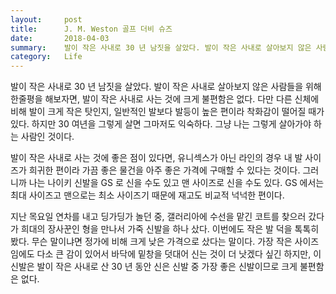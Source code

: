 ```yaml
---
layout:     post
title:      J. M. Weston 골프 더비 슈즈
date:       2018-04-03
summary:    발이 작은 사내로 30 년 남짓을 살았다. 발이 작은 사내로 살아보지 않은 사람들을 위해 한줄평을 해보자면, 발이 작은 사내로 사는 것에 크게 불편함은 없다. 다만 다른 신체에 비해 발이 크게 작은 탓인지, 일반적인 발보다 발등이 높은 편이라 착화감이 떨어질 때가 있다. 하지만 30 여년을 그렇게 살면 그마저도 익숙하다. 그냥 나는 그렇게 살아가야 하는 사람인 것이다.
category:   Life
---
```


발이 작은 사내로 30 년 남짓을 살았다. 발이 작은 사내로 살아보지 않은 사람들을 위해 한줄평을 해보자면, 발이 작은 사내로 사는 것에 크게 불편함은 없다. 다만 다른 신체에 비해 발이 크게 작은 탓인지, 일반적인 발보다 발등이 높은 편이라 착화감이 떨어질 때가 있다. 하지만 30 여년을 그렇게 살면 그마저도 익숙하다. 그냥 나는 그렇게 살아가야 하는 사람인 것이다.

발이 작은 사내로 사는 것에 좋은 점이 있다면, 유니섹스가 아닌 라인의 경우 내 발 사이즈가 희귀한 편이라 가끔 좋은 물건을 아주 좋은 가격에 구매할 수 있다는 것이다. 그러니까 나는 나이키 신발을 GS 로 신을 수도 있고 맨 사이즈로 신을 수도 있다. GS 에서는 최대 사이즈고 맨으로는 최소 사이즈기 때문에 재고도 비교적 넉넉한 편이다.

지난 목요일 연차를 내고 딩가딩가 놀던 중, 갤러리아에 수선을 맡긴 코트를 찾으러 갔다가 희대의 장사꾼인 형을 만나서 가죽 신발을 하나 샀다. 이번에도 작은 발 덕을 톡톡히 봤다. 무슨 말이냐면 정가에 비해 크게 낮은 가격으로 샀다는 말이다. 가장 작은 사이즈임에도 다소 큰 감이 있어서 바닥에 밑창을 덧대어 신는 것이 더 낫겠다 싶긴 하지만, 이 신발은 발이 작은 사내로 산 30 년 동안 신은 신발 중 가장 좋은 신발이므로 크게 불편함은 없다.
